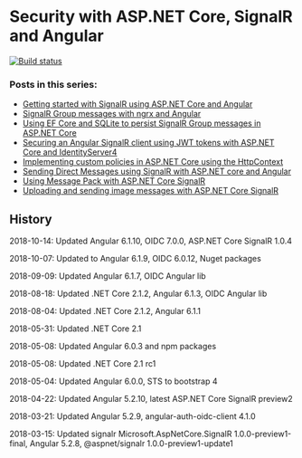 # Security with ASP.NET Core, SignalR and Angular

[![Build status](https://ci.appveyor.com/api/projects/status/y3m83q53ql5g3ywl?svg=true)](https://ci.appveyor.com/project/damienbod/aspnetcoreangularsignalrsecurity)


### Posts in this series:

<ul>	
	
<li><a href="https://damienbod.com/2017/09/12/getting-started-with-signalr-using-asp-net-core-and-angular/">Getting started with SignalR using ASP.NET Core and Angular</a></li>
<li><a href="https://damienbod.com/2017/09/18/signalr-group-messages-with-ngrx-and-angular/">SignalR Group messages with ngrx and Angular</a></li>
<li><a href="https://damienbod.com/2017/09/29/using-ef-core-and-sqlite-to-persist-signalr-group-messages-in-asp-net-core/">Using EF Core and SQLite to persist SignalR Group messages in ASP.NET Core</a></li>
<li><a href="https://damienbod.com/2017/10/16/securing-an-angular-signalr-client-using-jwt-tokens-with-asp-net-core-and-identityserver4/">Securing an Angular SignalR client using JWT tokens with ASP.NET Core and IdentityServer4</a></li>
<li><a href="https://damienbod.com/2017/10/23/implementing-custom-policies-in-asp-net-core-using-the-httpcontext/">Implementing custom policies in ASP.NET Core using the HttpContext</a></li>
<li><a href="https://damienbod.com/2017/12/05/sending-direct-messages-using-signalr-with-asp-net-core-and-angular/">Sending Direct Messages using SignalR with ASP.NET core and Angular</a> </li>
<li><a href="https://damienbod.com/2018/03/19/using-message-pack-with-asp-net-core-signalr/">Using Message Pack with ASP.NET Core SignalR</a> </li>
<li><a href="https://damienbod.com/2018/05/13/uploading-and-sending-image-messages-with-asp-net-core-signalr/">Uploading and sending image messages with ASP.NET Core SignalR</a></li>
</ul>

## History

2018-10-14: Updated  Angular 6.1.10, OIDC 7.0.0, ASP.NET Core SignalR 1.0.4

2018-10-07: Updated to Angular 6.1.9, OIDC 6.0.12, Nuget packages

2018-09-09: Updated Angular 6.1.7, OIDC Angular lib

2018-08-18: Updated .NET Core 2.1.2, Angular 6.1.3, OIDC Angular lib

2018-08-04: Updated .NET Core 2.1.2, Angular 6.1.1

2018-05-31: Updated .NET Core 2.1

2018-05-08: Updated Angular 6.0.3 and npm packages

2018-05-08: Updated .NET Core 2.1 rc1

2018-05-04: Updated Angular 6.0.0, STS to bootstrap 4

2018-04-22: Updated Angular 5.2.10, latest ASP.NET Core SignalR preview2

2018-03-21: Updated Angular 5.2.9, angular-auth-oidc-client 4.1.0

2018-03-15: Updated signalr Microsoft.AspNetCore.SignalR 1.0.0-preview1-final, Angular 5.2.8, @aspnet/signalr 1.0.0-preview1-update1

